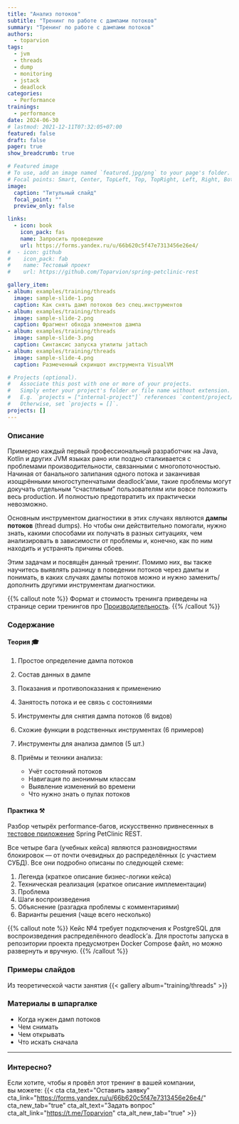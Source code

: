 ```yaml
---
title: "Анализ потоков"
subtitle: "Тренинг по работе с дампами потоков"
summary: "Тренинг по работе с дампами потоков"
authors:
  - toparvion
tags:
  - jvm
  - threads
  - dump
  - monitoring
  - jstack
  - deadlock
categories:
  - Performance
trainings:
  - performance
date: 2024-06-30
# lastmod: 2021-12-11T07:32:05+07:00
featured: false
draft: false
pager: true
show_breadcrumb: true

# Featured image
# To use, add an image named `featured.jpg/png` to your page's folder.
# Focal points: Smart, Center, TopLeft, Top, TopRight, Left, Right, BottomLeft, Bottom, BottomRight.
image:
  caption: "Титульный слайд"
  focal_point: ""
  preview_only: false

links:
  - icon: book
    icon_pack: fas
    name: Запросить проведение
    url: https://forms.yandex.ru/u/66b620c5f47e7313456e26e4/
#  - icon: github
#    icon_pack: fab
#    name: Тестовый проект
#    url: https://github.com/Toparvion/spring-petclinic-rest

gallery_item:
- album: examples/training/threads
  image: sample-slide-1.png
  caption: Как снять дамп потоков без спец.инструментов
- album: examples/training/threads
  image: sample-slide-2.png
  caption: Фрагмент обхода элементов дампа
- album: examples/training/threads
  image: sample-slide-3.png
  caption: Синтаксис запуска утилиты jattach
- album: examples/training/threads
  image: sample-slide-4.png
  caption: Размеченный скриншот инструмента VisualVM

# Projects (optional).
#   Associate this post with one or more of your projects.
#   Simply enter your project's folder or file name without extension.
#   E.g. `projects = ["internal-project"]` references `content/project/deep-learning/index.md`.
#   Otherwise, set `projects = []`.
projects: []
---
```

### Описание

Примерно каждый первый профессиональный разработчик на Java, Kotlin и других JVM языках рано или поздно сталкивается с проблемами производительности, связанными с многопоточностью. Начиная от банального залипания одного потока и заканчивая изощрёнными многоступенчатыми deadlock’ами, такие проблемы могут докучать отдельным “счастливым” пользователям или вовсе положить весь production. И полностью предотвратить их практически невозможно.

Основным инструментом диагностики в этих случаях являются **дампы потоков** (thread dumps). Но чтобы они действительно помогали, нужно знать, какими способами их получать в разных ситуациях, чем анализировать в зависимости от проблемы и, конечно, как по ним находить и устранять причины сбоев.

Этим задачам и посвящён данный тренинг. Помимо них, вы также научитесь выявлять разницу в поведении потоков через дампы и понимать, в каких случаях дампы потоков можно и нужно заменить/дополнить другими инструментам диагностики.

{{% callout note %}}
Формат и стоимость тренинга приведены на странице серии тренингов про [Производительность](/training/performance/).
{{% /callout %}}

### Содержание

#### Теория 🎓

1. Простое определение дампа потоков

2. Состав данных в дампе

3. Показания и противопоказания к применению

4. Занятость потока и ее связь с состояниями

5. Инструменты для снятия дампа потоков (6 видов)

6. Схожие функции в родственных инструментах (6 примеров)

7. Инструменты для анализа дампов (5 шт.)

8. Приёмы и техники анализа:

   * Учёт состояний потоков
   * Навигация по анонимным классам
   * Выявление изменений во времени
   * Что нужно знать о пулах потоков

#### Практика ⚒️

Разбор четырёх performance-багов, искусственно привнесенных в [тестовое приложение](https://github.com/Toparvion/spring-petclinic-rest) Spring PetClinic REST.

Все четыре бага (учебных кейса) являются разновидностями блокировок &mdash; от почти очевидных до распределённых (с участием СУБД). Все они подробно описаны по следующей схеме:

1. Легенда (краткое описание бизнес-логики кейса)
2. Техническая реализация (краткое описание имплементации)
3. Проблема
4. Шаги воспроизведения
5. Объяснение (разгадка проблемы с комментариями)
6. Варианты решения (чаще всего несколько)

{{% callout note %}}
Кейс №4 требует подключения к PostgreSQL для воспроизведения распределённого deadlock’а. Для простоты запуска в репозитории проекта предусмотрен Docker Compose файл, но можно развернуть и вручную.
{{% /callout %}}

### Примеры слайдов
Из теоретической части занятия
{{< gallery album="training/threads" >}}

### Материалы в шпаргалке

* Когда нужен дамп потоков
* Чем снимать
* Чем открывать
* Что искать сначала

---

### Интересно?
Если хотите, чтобы я провёл этот тренинг в вашей компании, вы&nbsp;можете:
{{< cta cta_text="Оставить заявку" cta_link="https://forms.yandex.ru/u/66b620c5f47e7313456e26e4/" cta_new_tab="true" cta_alt_text="Задать вопрос" cta_alt_link="https://t.me/Toparvion" cta_alt_new_tab="true" >}}